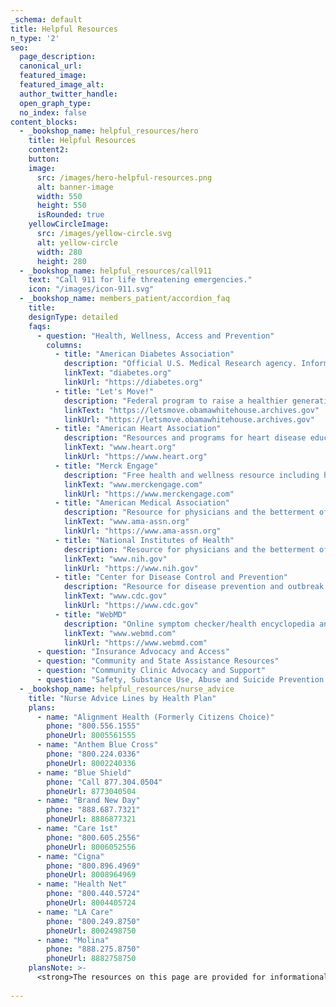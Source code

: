 ```yaml
---
_schema: default
title: Helpful Resources
n_type: '2'
seo:
  page_description:
  canonical_url:
  featured_image:
  featured_image_alt:
  author_twitter_handle:
  open_graph_type:
  no_index: false
content_blocks:
  - _bookshop_name: helpful_resources/hero
    title: Helpful Resources
    content2:
    button:
    image:
      src: /images/hero-helpful-resources.png
      alt: banner-image
      width: 550
      height: 550
      isRounded: true
    yellowCircleImage:
      src: /images/yellow-circle.svg
      alt: yellow-circle
      width: 280
      height: 280
  - _bookshop_name: helpful_resources/call911
    text: "Call 911 for life threatening emergencies."
    icon: "/images/icon-911.svg"
  - _bookshop_name: members_patient/accordion_faq
    title: 
    designType: detailed
    faqs:
      - question: "Health, Wellness, Access and Prevention"
        columns:
          - title: "American Diabetes Association"
            description: "Official U.S. Medical Research agency. Information on research initiatives for medical advancement, disease prevention and wellness."
            linkText: "diabetes.org"
            linkUrl: "https://diabetes.org"
          - title: "Let's Move!"
            description: "Federal program to raise a healthier generation of kids with education and support for healthy eating and exercise."
            linkText: "https://letsmove.obamawhitehouse.archives.gov"
            linkUrl: "https://letsmove.obamawhitehouse.archives.gov"
          - title: "American Heart Association"
            description: "Resources and programs for heart disease education, treatment, and prevention."
            linkText: "www.heart.org"
            linkUrl: "https://www.heart.org"
          - title: "Merck Engage"
            description: "Free health and wellness resource including healthy recipes, fitness and weight loss tips, health tracking tools, and more."
            linkText: "www.merckengage.com"
            linkUrl: "https://www.merckengage.com"
          - title: "American Medical Association"
            description: "Resource for physicians and the betterment of public health."
            linkText: "www.ama-assn.org"
            linkUrl: "https://www.ama-assn.org"
          - title: "National Institutes of Health"
            description: "Resource for physicians and the betterment of public health."
            linkText: "www.nih.gov"
            linkUrl: "https://www.nih.gov"
          - title: "Center for Disease Control and Prevention"
            description: "Resource for disease prevention and outbreak updates."
            linkText: "www.cdc.gov"
            linkUrl: "https://www.cdc.gov"
          - title: "WebMD"
            description: "Online symptom checker/health encyclopedia and resource for health and wellness."
            linkText: "www.webmd.com"
            linkUrl: "https://www.webmd.com"
      - question: "Insurance Advocacy and Access"
      - question: "Community and State Assistance Resources"
      - question: "Community Clinic Advocacy and Support"
      - question: "Safety, Substance Use, Abuse and Suicide Prevention Hotlines"
  - _bookshop_name: helpful_resources/nurse_advice
    title: "Nurse Advice Lines by Health Plan"
    plans:
      - name: "Alignment Health (Formerly Citizens Choice)"
        phone: "800.556.1555"
        phoneUrl: 8005561555
      - name: "Anthem Blue Cross"
        phone: "800.224.0336"
        phoneUrl: 8002240336
      - name: "Blue Shield"
        phone: "Call 877.304.0504"
        phoneUrl: 8773040504
      - name: "Brand New Day"
        phone: "888.687.7321"
        phoneUrl: 8886877321
      - name: "Care 1st"
        phone: "800.605.2556"
        phoneUrl: 8006052556
      - name: "Cigna"
        phone: "800.896.4969"
        phoneUrl: 8008964969
      - name: "Health Net"
        phone: "800.440.5724"
        phoneUrl: 8004405724
      - name: "LA Care"
        phone: "800.249.8750"
        phoneUrl: 8002498750
      - name: "Molina"
        phone: "888.275.8750"
        phoneUrl: 8882758750
    plansNote: >- 
      <strong>The resources on this page are provided for informational purposes only and are not intended as a substitute for medical care from a qualified professional.</strong> You should speak with your primary care physician about any health and wellness concerns. Clicking any of the above links will take you away from the Health Care LA, IPA website. These links are being provided as a convenience and for informational purposes only; they do not constitute an endorsement or an approval by Health Care LA, IPA of any of the products, services or opinions of the corporation or organization or individual. Health Care LA, IPA bears no responsibility for the accuracy, legality or content of the external site or for that of subsequent links. Contact the external site for answers to questions regarding its content.
  
---
```

